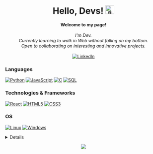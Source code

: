 <h1 align="center">Hello, Devs! <img src="https://github.com/wervlad/wervlad/assets/24524555/766d336d-b87d-44ba-807c-c51de2bc6b4d" width="28px" alt="👋"></h1>

<p align="center">
    <b>Welcome to my page!</b><br><br>
    <i>
        I'm Dev.<br>
        Currently learning to walk in Web without falling on my bottom.<br>
        Open to collaborating on interesting and innovative projects.<br>
    </i><br>
    <a href="https://www.linkedin.com/in/devjainofficial">
        <img src="https://img.shields.io/badge/LinkedIn-blue?style=flat-square&logo=linkedin" alt="LinkedIn" target=_blank>
    </a>
</p>

### Languages
[![Python](https://img.shields.io/badge/python-black?style=for-the-badge&logo=python)](https://github.com/wervlad)
[![JavaScript](https://img.shields.io/badge/javascript-black?style=for-the-badge&logo=javascript)](https://github.com/wervlad)
[![C](https://img.shields.io/badge/c-black?style=for-the-badge&logo=c)](https://github.com/wervlad)
[![SQL](https://img.shields.io/badge/sql-black?style=for-the-badge&logo=mysql)](https://github.com/wervlad)


### Technologies & Frameworks
[![React](https://img.shields.io/badge/react-black?style=for-the-badge&logo=react)](https://github.com/wervlad)
[![HTML5](https://img.shields.io/badge/html5-black?style=for-the-badge&logo=html5)](https://hub.docker.com/u/wervlad)
[![CSS3](https://img.shields.io/badge/css3-black?style=for-the-badge&logo=css3)](https://hub.docker.com/u/wervlad)

### OS
[![Linux](https://img.shields.io/badge/linux-black?style=for-the-badge&logo=Linux)](https://github.com/wervlad)
[![Windows](https://img.shields.io/badge/Windows-black?style=for-the-badge&logo=Windows)](https://github.com/wervlad)

<details>
<p align="center">
  <a href="https://github.com/devjainofficial">
    <img src="http://github-profile-summary-cards.vercel.app/api/cards/profile-details?username=devjainofficial&theme=tokyonight" />
  </a>
  <a href="https://github.com/devjainofficial">
    <img src="http://github-profile-summary-cards.vercel.app/api/cards/repos-per-language?username=devjainofficial&theme=tokyonight" />
  </a>
  <a href="https://github.com/devjainofficial">
    <img src="http://github-profile-summary-cards.vercel.app/api/cards/stats?username=devjainofficial&theme=tokyonight" />
  </a>
  <a href="https://github.com/devjainofficial">
    <img src="http://github-profile-summary-cards.vercel.app/api/cards/productive-time?username=devjainofficial&theme=tokyonight&utcOffset=8" />
  </a>
</p>
</details>

<p align="center">
  <a href="https://github.com/devjainofficial">
    <img src="https://komarev.com/ghpvc/?username=devjainofficial&color=blue&style=flat" />
  </a>
</p>
<!--
Make Your Github Profile Like Professionals. Use this code, and use this link "https://github-profile-summary-cards.vercel.app/demo.html" for Profile graphs.
-->
